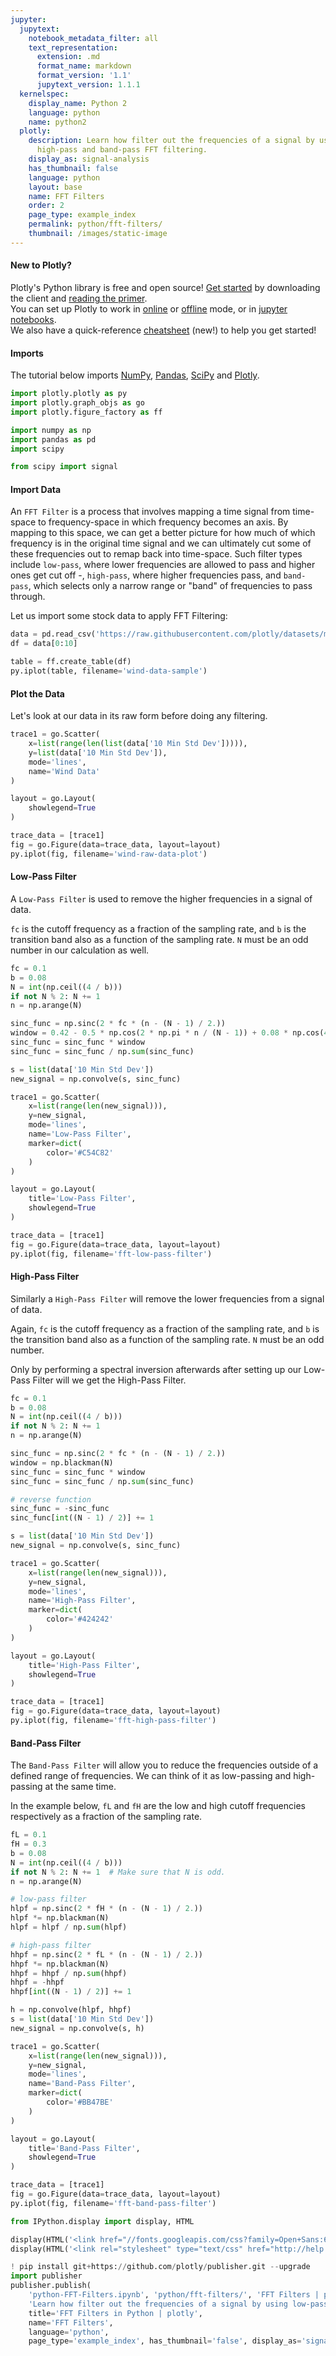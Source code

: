 ```yaml
---
jupyter:
  jupytext:
    notebook_metadata_filter: all
    text_representation:
      extension: .md
      format_name: markdown
      format_version: '1.1'
      jupytext_version: 1.1.1
  kernelspec:
    display_name: Python 2
    language: python
    name: python2
  plotly:
    description: Learn how filter out the frequencies of a signal by using low-pass,
      high-pass and band-pass FFT filtering.
    display_as: signal-analysis
    has_thumbnail: false
    language: python
    layout: base
    name: FFT Filters
    order: 2
    page_type: example_index
    permalink: python/fft-filters/
    thumbnail: /images/static-image
---
```


#### New to Plotly?
Plotly's Python library is free and open source! [Get started](https://plot.ly/python/getting-started/) by downloading the client and [reading the primer](https://plot.ly/python/getting-started/).
<br>You can set up Plotly to work in [online](https://plot.ly/python/getting-started/#initialization-for-online-plotting) or [offline](https://plot.ly/python/getting-started/#initialization-for-offline-plotting) mode, or in [jupyter notebooks](https://plot.ly/python/getting-started/#start-plotting-online).
<br>We also have a quick-reference [cheatsheet](https://images.plot.ly/plotly-documentation/images/python_cheat_sheet.pdf) (new!) to help you get started!


#### Imports
The tutorial below imports [NumPy](http://www.numpy.org/), [Pandas](https://plot.ly/pandas/intro-to-pandas-tutorial/), [SciPy](https://www.scipy.org/) and [Plotly](https://plot.ly/python/getting-started/).

```python
import plotly.plotly as py
import plotly.graph_objs as go
import plotly.figure_factory as ff

import numpy as np
import pandas as pd
import scipy

from scipy import signal
```

#### Import Data
An `FFT Filter` is a process that involves mapping a time signal from time-space to frequency-space in which frequency becomes an axis. By mapping to this space, we can get a better picture for how much of which frequency is in the original time signal and we can ultimately cut some of these frequencies out to remap back into time-space. Such filter types include `low-pass`, where lower frequencies are allowed to pass and higher ones get cut off -, `high-pass`, where higher frequencies pass, and `band-pass`, which selects only a narrow range or "band" of frequencies to pass through.

Let us import some stock data to apply FFT Filtering:

```python
data = pd.read_csv('https://raw.githubusercontent.com/plotly/datasets/master/wind_speed_laurel_nebraska.csv')
df = data[0:10]

table = ff.create_table(df)
py.iplot(table, filename='wind-data-sample')
```

#### Plot the Data
Let's look at our data in its raw form before doing any filtering.

```python
trace1 = go.Scatter(
    x=list(range(len(list(data['10 Min Std Dev'])))),
    y=list(data['10 Min Std Dev']),
    mode='lines',
    name='Wind Data'
)

layout = go.Layout(
    showlegend=True
)

trace_data = [trace1]
fig = go.Figure(data=trace_data, layout=layout)
py.iplot(fig, filename='wind-raw-data-plot')
```

#### Low-Pass Filter
A `Low-Pass Filter` is used to remove the higher frequencies in a signal of data.

`fc` is the cutoff frequency as a fraction of the sampling rate, and `b` is the transition band also as a function of the sampling rate. `N` must be an odd number in our calculation as well.

```python
fc = 0.1
b = 0.08
N = int(np.ceil((4 / b)))
if not N % 2: N += 1
n = np.arange(N)

sinc_func = np.sinc(2 * fc * (n - (N - 1) / 2.))
window = 0.42 - 0.5 * np.cos(2 * np.pi * n / (N - 1)) + 0.08 * np.cos(4 * np.pi * n / (N - 1))
sinc_func = sinc_func * window
sinc_func = sinc_func / np.sum(sinc_func)

s = list(data['10 Min Std Dev'])
new_signal = np.convolve(s, sinc_func)

trace1 = go.Scatter(
    x=list(range(len(new_signal))),
    y=new_signal,
    mode='lines',
    name='Low-Pass Filter',
    marker=dict(
        color='#C54C82'
    )
)

layout = go.Layout(
    title='Low-Pass Filter',
    showlegend=True
)

trace_data = [trace1]
fig = go.Figure(data=trace_data, layout=layout)
py.iplot(fig, filename='fft-low-pass-filter')
```

#### High-Pass Filter
Similarly a `High-Pass Filter` will remove the lower frequencies from a signal of data.

Again, `fc` is the cutoff frequency as a fraction of the sampling rate, and `b` is the transition band also as a function of the sampling rate. `N` must be an odd number.

Only by performing a spectral inversion afterwards after setting up our Low-Pass Filter will we get the High-Pass Filter.

```python
fc = 0.1
b = 0.08
N = int(np.ceil((4 / b)))
if not N % 2: N += 1
n = np.arange(N)

sinc_func = np.sinc(2 * fc * (n - (N - 1) / 2.))
window = np.blackman(N)
sinc_func = sinc_func * window
sinc_func = sinc_func / np.sum(sinc_func)

# reverse function
sinc_func = -sinc_func
sinc_func[int((N - 1) / 2)] += 1

s = list(data['10 Min Std Dev'])
new_signal = np.convolve(s, sinc_func)

trace1 = go.Scatter(
    x=list(range(len(new_signal))),
    y=new_signal,
    mode='lines',
    name='High-Pass Filter',
    marker=dict(
        color='#424242'
    )
)

layout = go.Layout(
    title='High-Pass Filter',
    showlegend=True
)

trace_data = [trace1]
fig = go.Figure(data=trace_data, layout=layout)
py.iplot(fig, filename='fft-high-pass-filter')
```

#### Band-Pass Filter
The `Band-Pass Filter` will allow you to reduce the frequencies outside of a defined range of frequencies. We can think of it as low-passing and high-passing at the same time.

In the example below, `fL` and `fH` are the low and high cutoff frequencies respectively as a fraction of the sampling rate.

```python
fL = 0.1
fH = 0.3
b = 0.08
N = int(np.ceil((4 / b)))
if not N % 2: N += 1  # Make sure that N is odd.
n = np.arange(N)

# low-pass filter
hlpf = np.sinc(2 * fH * (n - (N - 1) / 2.))
hlpf *= np.blackman(N)
hlpf = hlpf / np.sum(hlpf)

# high-pass filter
hhpf = np.sinc(2 * fL * (n - (N - 1) / 2.))
hhpf *= np.blackman(N)
hhpf = hhpf / np.sum(hhpf)
hhpf = -hhpf
hhpf[int((N - 1) / 2)] += 1

h = np.convolve(hlpf, hhpf)
s = list(data['10 Min Std Dev'])
new_signal = np.convolve(s, h)

trace1 = go.Scatter(
    x=list(range(len(new_signal))),
    y=new_signal,
    mode='lines',
    name='Band-Pass Filter',
    marker=dict(
        color='#BB47BE'
    )
)

layout = go.Layout(
    title='Band-Pass Filter',
    showlegend=True
)

trace_data = [trace1]
fig = go.Figure(data=trace_data, layout=layout)
py.iplot(fig, filename='fft-band-pass-filter')
```

```python
from IPython.display import display, HTML

display(HTML('<link href="//fonts.googleapis.com/css?family=Open+Sans:600,400,300,200|Inconsolata|Ubuntu+Mono:400,700" rel="stylesheet" type="text/css" />'))
display(HTML('<link rel="stylesheet" type="text/css" href="http://help.plot.ly/documentation/all_static/css/ipython-notebook-custom.css">'))

! pip install git+https://github.com/plotly/publisher.git --upgrade
import publisher
publisher.publish(
    'python-FFT-Filters.ipynb', 'python/fft-filters/', 'FFT Filters | plotly',
    'Learn how filter out the frequencies of a signal by using low-pass, high-pass and band-pass FFT filtering.',
    title='FFT Filters in Python | plotly',
    name='FFT Filters',
    language='python',
    page_type='example_index', has_thumbnail='false', display_as='signal-analysis', order=2)
```

